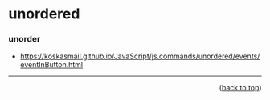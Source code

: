<a name="topage"></a>

# unordered

### unorder
* https://koskasmail.github.io/JavaScript/js.commands/unordered/events/eventInButton.html


----

<p align="right">(<a href="#topage">back to top</a>)</p>
<br/>
<br/>
